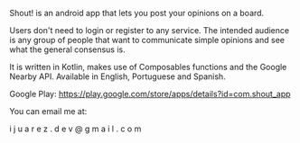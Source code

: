 Shout! is an android app that lets you post your opinions on a board.

Users don't need to login or register to any service.
The intended audience is any group of people that want to communicate simple opinions and see what the general consensus is.

It is written in Kotlin, makes use of Composables functions and the Google Nearby API.
Available in English, Portuguese and Spanish.

Google Play: https://play.google.com/store/apps/details?id=com.shout_app

You can email me at:

i j u a r e z . d e v @ g m a i l . c o m

